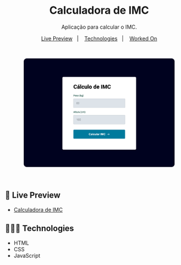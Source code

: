 <h1 align="center"> Calculadora de IMC </h1>

<p align="center">
Aplicação para calcular o IMC. <br/>
</p>

<p align="center">
  <a href="#-live-preview">Live Preview</a>&nbsp;&nbsp;&nbsp;|&nbsp;&nbsp;&nbsp;
  <a href="#-technologies">Technologies</a>&nbsp;&nbsp;&nbsp;|&nbsp;&nbsp;&nbsp;
  <a href="#-worked-on">Worked On</a>
</p>

<br/>

<p align="center">
  <img alt="Landing page photo." src="./.github/calc-img.png" width="80%" />
</p>

<br/>

## 📝 Live Preview 

- [Calculadora de IMC](https://diegommagno.com/github/rocketseat/explorer/stage-05/calculadora-de-imc)

## 🧑🏻‍💻 Technologies

- HTML
- CSS
- JavaScript